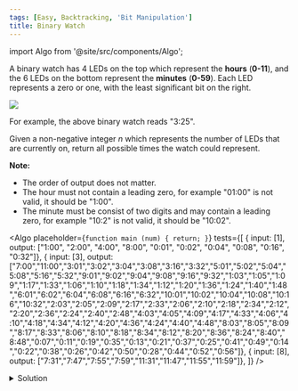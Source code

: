 ```yaml
---
tags: [Easy, Backtracking, 'Bit Manipulation']
title: Binary Watch
---
```


import Algo from '@site/src/components/Algo';

A binary watch has 4 LEDs on the top which represent the **hours** (**0-11**), and the 6 LEDs on the bottom represent the **minutes** (**0-59**).
Each LED represents a zero or one, with the least significant bit on the right.

![](https://upload.wikimedia.org/wikipedia/commons/8/8b/Binary_clock_samui_moon.jpg)

For example, the above binary watch reads "3:25".

Given a non-negative integer _n_ which represents the number of LEDs that are currently on, return all possible times the watch could represent.

**Note:**

-   The order of output does not matter.
-   The hour must not contain a leading zero, for example "01:00" is not valid, it should be "1:00".
-   The minute must be consist of two digits and may contain a leading zero, for example "10:2" is not valid, it should be "10:02".

<Algo
placeholder={`function main (num) {
    return;
}`}
tests={[
{ input: [1], output: ["1:00", "2:00", "4:00", "8:00", "0:01", "0:02", "0:04", "0:08", "0:16", "0:32"]},
{ input: [3], output: ["7:00","11:00","3:01","3:02","3:04","3:08","3:16","3:32","5:01","5:02","5:04","5:08","5:16","5:32","9:01","9:02","9:04","9:08","9:16","9:32","1:03","1:05","1:09","1:17","1:33","1:06","1:10","1:18","1:34","1:12","1:20","1:36","1:24","1:40","1:48","6:01","6:02","6:04","6:08","6:16","6:32","10:01","10:02","10:04","10:08","10:16","10:32","2:03","2:05","2:09","2:17","2:33","2:06","2:10","2:18","2:34","2:12","2:20","2:36","2:24","2:40","2:48","4:03","4:05","4:09","4:17","4:33","4:06","4:10","4:18","4:34","4:12","4:20","4:36","4:24","4:40","4:48","8:03","8:05","8:09","8:17","8:33","8:06","8:10","8:18","8:34","8:12","8:20","8:36","8:24","8:40","8:48","0:07","0:11","0:19","0:35","0:13","0:21","0:37","0:25","0:41","0:49","0:14","0:22","0:38","0:26","0:42","0:50","0:28","0:44","0:52","0:56"]},
{ input: [8], output: ["7:31","7:47","7:55","7:59","11:31","11:47","11:55","11:59"]},
]}
/>

<details>
<summary>Solution</summary>

```javascript
function readBinaryWatch(num) {
	var res = [];
	helper(num, 0, 0, res, 0);
	return res;
}

function helper(num, hours, minute, res, index) {
	if (num < 0 || index > 10 || hours > 11 || minute > 59) {
		return;
	} else if (num === 0) {
		res.push(hours + ':' + (minute < 10 ? '0' + minute : minute));
	} else if (index < 4) {
		helper(num - 1, hours + Math.pow(2, index), minute, res, index + 1);
		helper(num, hours, minute, res, index + 1);
	} else if (index >= 4) {
		helper(num - 1, hours, minute + Math.pow(2, index - 4), res, index + 1);
		helper(num, hours, minute, res, index + 1);
	}
}
```

</details>
